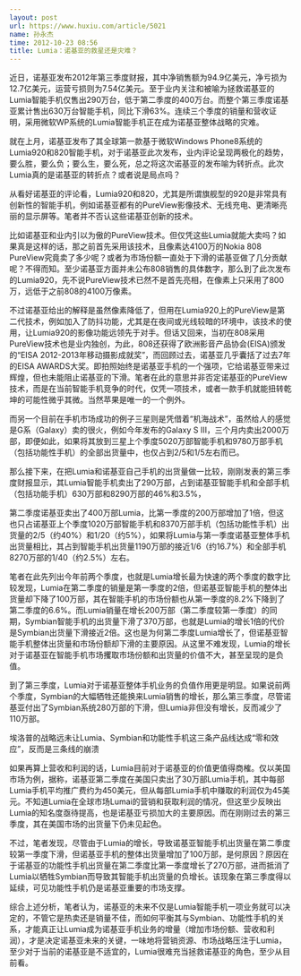 ```yaml
---
layout: post
url: https://www.huxiu.com/article/5021
name: 孙永杰
time: 2012-10-23 08:56
title: Lumia：诺基亚的救星还是灾难？
---
```

近日，诺基亚发布2012年第三季度财报，其中净销售额为94.9亿美元，净亏损为12.7亿美元，运营亏损则为7.54亿美元。至于业内关注和被喻为拯救诺基亚的Lumia智能手机仅售出290万台，低于第二季度的400万台。而整个第三季度诺基亚累计售出630万台智能手机，同比下滑63%。连续三个季度的销量和营收证明，采用微软WP系统的Lumia智能手机正在成为诺基亚整体战略的灾难。

就在上月，诺基亚发布了其全球第一款基于微软Windows Phone8系统的Lumia920和820智能手机，对于诺基亚此次发布，业内评论呈现两极化的趋势，要么胜，要么负；要么生，要么死，总之将这次诺基亚的发布喻为转折点。此次Lumia真的是诺基亚的转折点？或者说是局点吗？

从看好诺基亚的评论看，Lumia920和820，尤其是所谓旗舰型的920是非常具有创新性的智能手机，例如诺基亚都有的PureView影像技术、无线充电、更清晰亮丽的显示屏等。笔者并不否认这些诺基亚创新的技术。

比如诺基亚和业内引以为傲的PureView技术。但仅凭这些Lumia就能大卖吗？如果真是这样的话，那之前首先采用该技术，且像素达4100万的Nokia 808 PureView究竟卖了多少呢？或者为市场份额一直处于下滑的诺基亚做了几分贡献呢？不得而知。至少诺基亚方面并未公布808销售的具体数字，那么到了此次发布的Lumia920，先不说PureView技术已然不是首先亮相，在像素上只采用了800万，远低于之前808的4100万像素。

不过诺基亚给出的解释是虽然像素降低了，但用在Lumia920上的PureView是第二代技术，例如加入了防抖功能，尤其是在夜间或光线较暗的环境中，该技术的使用，让Lumia920的影像功能远领先于对手。但话又回来，当初在808采用PureView技术也是业内独创，为此，808还获得了欧洲影音产品协会(EISA)颁发的“EISA 2012-2013年移动摄影成就奖”，而回顾过去，诺基亚几乎囊括了过去7年的EISA AWARDS大奖。即拍照始终是诺基亚手机的一个强项，它给诺基亚带来过辉煌，但也未能阻止诺基亚的下滑。笔者在此的意思并非否定诺基亚的PureView技术，而是在当前智能手机竞争的时代，仅凭一项技术，或者一款手机就能扭转乾坤的可能性微乎其微。当然苹果是唯一的一个例外。

而另一个目前在手机市场成功的例子三星则是凭借着“机海战术”，虽然给人的感觉是G系（Galaxy）卖的很火，例如今年发布的Galaxy S III，三个月内卖出2000万部，即便如此，如果将其放到三星上个季度5020万部智能手机和9780万部手机（包括功能性手机）的全部出货量中，也仅占到2/5和1/5左右而已。

那么接下来，在把Lumia和诺基亚自己手机的出货量做一比较，刚刚发表的第三季度财报显示，其Lumia智能手机卖出了290万部，占到诺基亚智能手机和全部手机（包括功能手机）630万部和8290万部的46%和3.5%，

第二季度诺基亚卖出了400万部Lumia，比第一季度的200万部增加了1倍，但这也只占诺基亚上个季度1020万部智能手机和8370万部手机（包括功能性手机）出货量的2/5（约40%）和1/20（约5%），如果将Lumia与第一季度诺基亚整体手机出货量相比，其占到智能手机出货量1190万部的接近1/6（约16.7%）和全部手机8270万部的1/40（约2.5%）左右。

笔者在此先列出今年前两个季度，也就是Lumia增长最为快速的两个季度的数字比较发现，Lumia在第二季度的销量是第一季度的2倍，但诺基亚智能手机的整体出货量却下降了100万部，其在智能手机的市场份额也从第一季度的8.2%下降到了第二季度的6.6%。而Lumia销量在增长200万部（第二季度较第一季度）的同期，Symbian智能手机的出货量下滑了370万部，也就是Lumia的增长1倍的代价是Symbian出货量下滑接近2倍。这也是为何第二季度Lumia增长了，但诺基亚智能手机整体出货量和市场份额却下滑的主要原因。从这里不难发现，Lumia的增长对于诺基亚在智能手机市场攫取市场份额和出货量的价值不大，甚至呈现的是负值。

到了第三季度，Lumia对于诺基亚整体手机业务的负值作用更是明显。如果说前两个季度，Symbian的大幅牺牲还能换来Lumia销售的增长，那么第三季度，尽管诺基亚付出了Symbian系统280万部的下滑，但Lumia非但没有增长，反而减少了110万部。

埃洛普的战略远未让Lumia、Symbian和功能性手机这三条产品线达成“零和效应”，反而是三条线的崩溃

如果再算上营收和利润的话，Lumia目前对于诺基亚的价值更值得商榷。仅以美国市场为例，据称，诺基亚第二季度在美国只卖出了30万部Lumia手机，其中每部Lumia手机平均推广费约为450美元，但从每部Lumia手机中赚取的利润仅为45美元。不知道Lumia在全球市场Lumai的营销和获取利润的情况，但这至少反映出Lumia的知名度亟待提高，也是诺基亚亏损加大的主要原因。而在刚刚过去的第三季度，其在美国市场的出货量下仍未见起色。

不过，笔者发现，尽管由于Lumia的增长，导致诺基亚智能手机出货量在第二季度较第一季度下滑，但诺基亚手机的整体出货量增加了100万部，是何原因？原因在于诺基亚的功能性手机出货量在第二季度比第一季度增长了270万部，进而抵消了Lumia以牺牲Symbian而导致其智能手机出货量的负增长。该现象在第三季度得以延续，可见功能性手机仍是诺基亚重要的市场支撑。

综合上述分析，笔者认为，诺基亚的未来不仅是Lumia智能手机一项业务就可以决定的，不管它是热卖还是销量不佳，而如何平衡其与Symbian、功能性手机的关系，才能真正让Lumia成为诺基亚手机业务的增量（增加市场份额、营收和利润），才是决定诺基亚未来的关键，一味地将营销资源、市场战略压注于Lumia，至少对于当前的诺基亚是不适宜的，Lumia很难充当拯救诺基亚的角色，至少从目前看。

